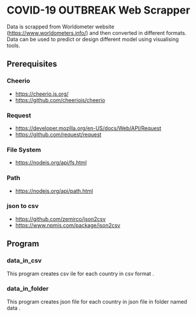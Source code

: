 # COVID-19 OUTBREAK Web Scrapper

Data is scrapped from Worldometer website (https://www.worldometers.info/) and then converted in different formats.
Data can be used to predict or design different model using visualising tools.


## Prerequisites

### Cheerio
* https://cheerio.js.org/
* https://github.com/cheeriojs/cheerio

### Request
* https://developer.mozilla.org/en-US/docs/Web/API/Request
* https://github.com/request/request

### File System
* https://nodejs.org/api/fs.html

### Path    
* https://nodejs.org/api/path.html

### json to csv
* https://github.com/zemirco/json2csv
* https://www.npmjs.com/package/json2csv

## Program

### data_in_csv
This program creates csv ile for each country in csv format .

### data_in_folder
This program creates json file for each country in json file in folder named data .




